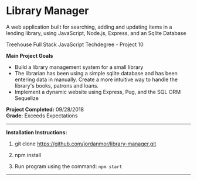 # Library Manager
A web application built for searching, adding and updating items in a lending library, using JavaScript, Node.js, Express, and an Sqlite Database

Treehouse Full Stack JavaScript Techdegree - Project 10

**Main Project Goals**

  - Build a library management system for a small library
  - The librarian has been using a simple sqlite database and has been entering data in manually. Create a more intuitive way to handle the library's books, patrons and loans.
  - Implement a dynamic website using Express, Pug, and the SQL ORM Sequelize

**Project Completed:** 09/28/2018  
**Grade:** Exceeds Expectations

---
**Installation Instructions:**
1. git clone https://github.com/jordanmor/library-manager.git

2. npm install

3. Run program using the command: `npm start`
---